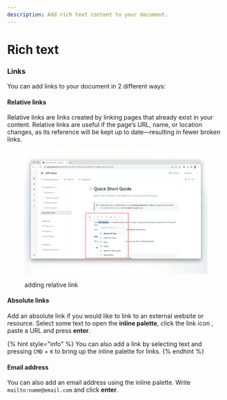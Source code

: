 ```yaml
---
description: Add rich text content to your document.
---
```


# Rich text

### Links <a href="#links" id="links"></a>

‌You can add links to your document in 2 different ways:‌

#### Relative links <a href="#relative-links" id="relative-links"></a>

Relative links are links created by linking pages that already exist in your content. Relative links are useful if the page’s URL, name, or location changes, as its reference will be kept up to date—resulting in fewer broken links.

<figure><img src="../../.gitbook/assets/relative-links.png" alt=""><figcaption><p>adding relative link</p></figcaption></figure>

#### Absolute links

Add an absolute link if you would like to link to an external website or resource. Select some text to open the **inline palette**, click the link icon , paste a URL and press **enter**.

{% hint style="info" %}
You can also add a link by selecting text and pressing `CMD` + `K` to bring up the inline palette for links.
{% endhint %}

#### Email address

You can also add an email address using the inline palette. Write `mailto:name@email.com` and click **enter**.
